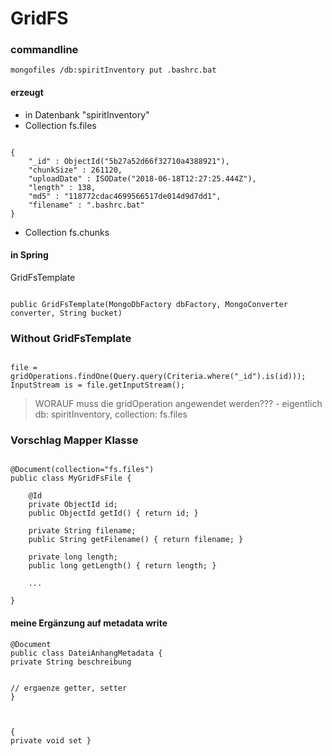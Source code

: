 GridFS
======

### commandline
`mongofiles /db:spiritInventory put .bashrc.bat`

#### erzeugt
- in Datenbank "spiritInventory"
- Collection fs.files
```

{
    "_id" : ObjectId("5b27a52d66f32710a4388921"),
    "chunkSize" : 261120,
    "uploadDate" : ISODate("2018-06-18T12:27:25.444Z"),
    "length" : 138,
    "md5" : "118772cdac4699566517de014d9d7dd1",
    "filename" : ".bashrc.bat"
}
```

- Collection fs.chunks

#### in Spring
GridFsTemplate
```

public GridFsTemplate(MongoDbFactory dbFactory, MongoConverter converter, String bucket)
```


### Without GridFsTemplate
```

file = gridOperations.findOne(Query.query(Criteria.where("_id").is(id))); InputStream is = file.getInputStream();
```
> WORAUF muss die gridOperation angewendet werden???
	- eigentlich db: spiritInventory, collection: fs.files

###  Vorschlag Mapper Klasse
```

@Document(collection="fs.files")
public class MyGridFsFile {

    @Id
    private ObjectId id;
    public ObjectId getId() { return id; }

    private String filename;
    public String getFilename() { return filename; }

    private long length;
    public long getLength() { return length; }

    ...

}
```

#### meine Ergänzung auf metadata write
```
@Document
public class DateiAnhangMetadata {
private String beschreibung


// ergaenze getter, setter
}



{
private void set }
```
